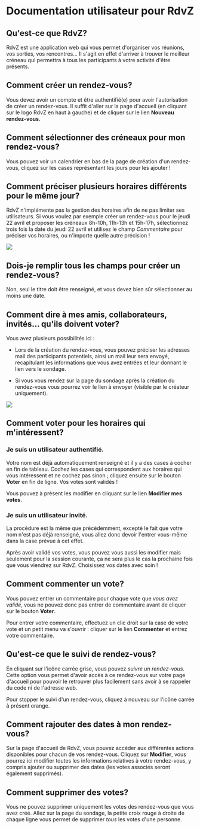 # Documentation utilisateur pour RdvZ



## Qu'est-ce que RdvZ?

RdvZ est une application web qui vous permet d'organiser vos réunions, vos sorties, vos rencontres...
Il s'agit en effet d'arriver à trouver le meilleur créneau qui permettra à tous les participants à votre activité d'être présents.

## Comment créer un rendez-vous?

Vous devez avoir un compte et être authentifié(e) pour avoir l'autorisation de créer un rendez-vous. Il suffit d'aller sur la page d'accueil (en cliquant sur le logo RdvZ en haut à gauche) et de cliquer sur le lien __Nouveau rendez-vous__.

## Comment sélectionner des créneaux pour mon rendez-vous?

Vous pouvez voir un calendrier en bas de la page de création d'un rendez-vous, cliquez sur les cases représentant les jours pour les ajouter !

## Comment préciser plusieurs horaires différents pour le même jour?

RdvZ n'implémente pas la gestion des horaires afin de ne pas limiter ses utilisateurs. Si vous voulez par exemple créer un rendez-vous pour le jeudi 22 avril et proposer les créneaux 8h-10h, 11h-13h et 15h-17h, sélectionnez trois fois la date du jeudi 22 avril et utilisez le champ _Commentaire_ pour préciser vos horaires, ou n'importe quelle autre précision !

![](../images/doc/date_comments.png)

## Dois-je remplir tous les champs pour créer un rendez-vous?

Non, seul le titre doit être renseigné, et vous devez bien sûr sélectionner au moins une date.

## Comment dire à mes amis, collaborateurs, invités... qu'ils doivent voter?

Vous avez plusieurs possibilités ici : 

* Lors de la création du rendez-vous, vous pouvez préciser les adresses mail des participants potentiels, ainsi un mail leur sera envoyé, recapitulant les informations que vous avez entrées et leur donnant le lien vers le sondage.

* Si vous vous rendez sur la page du sondage après la création du rendez-vous vous pourrez voir le lien à envoyer (visible par le créateur uniquement).

![](../images/doc/link_fr.png)

## Comment voter pour les horaires qui m'intéressent?

### Je suis un utilisateur authentifié.

Votre nom est déjà automatiquement renseigné et il y a des cases à cocher en fin de tableau. Cochez les cases qui correspondent aux horaires qui vous intéressent et ne cochez pas sinon ; cliquez ensuite sur le bouton __Voter__ en fin de ligne. Vos votes sont validés !

Vous pouvez à présent les modifier en cliquant sur le lien __Modifier mes votes__.

### Je suis un utilisateur invité.

La procédure est la même que précédemment, excepté le fait que votre nom n'est pas déjà renseigné, vous allez donc devoir l'entrer vous-même dans la case prévue à cet effet.

Après avoir validé vos votes, vous pouvez vous aussi les modifier mais seulement pour la session courante, ça ne sera plus le cas la prochaine fois que vous viendrez sur RdvZ. Choisissez vos dates avec soin !

## Comment commenter un vote?

Vous pouvez entrer un commentaire pour chaque vote que _vous avez validé_, vous ne pouvez donc pas entrer de commentaire avant de cliquer sur le bouton __Voter__.

Pour entrer votre commentaire, effectuez un clic droit sur la case de votre vote et un petit menu va s'ouvrir : cliquer sur le lien __Commenter__ et entrez votre commentaire.

## Qu'est-ce que le suivi de rendez-vous?

En cliquant sur l'icône carrée grise, vous pouvez _suivre un rendez-vous_. Cette option vous permet d'avoir accès à ce rendez-vous sur votre page d'accueil pour pouvoir le retrouver plus facilement sans avoir à se rappeler du code ni de l'adresse web.

Pour stopper le suivi d'un rendez-vous, cliquez à nouveau sur l'icône carrée à présent orange.

## Comment rajouter des dates à mon rendez-vous?

Sur la page d'accueil de RdvZ, vous pouvez accéder aux différentes actions disponibles pour chacun de vos rendez-vous. Cliquez sur __Modifier__, vous pourrez ici modifier toutes les informations relatives à votre rendez-vous, y compris ajouter ou supprimer des dates (les votes associés seront également supprimés).

## Comment supprimer des votes?

Vous ne pouvez supprimer uniquement les votes des rendez-vous que vous avez créé. Allez sur la page du sondage, la petite croix rouge à droite de chaque ligne vous permet de supprimer _tous_ les votes d'une personne.
